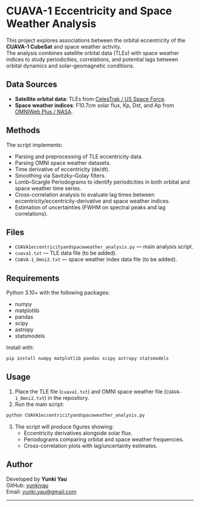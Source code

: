 # CUAVA-1 Eccentricity and Space Weather Analysis

This project explores associations between the orbital eccentricity of the **CUAVA-1 CubeSat** and space weather activity.  
The analysis combines satellite orbital data (TLEs) with space weather indices to study periodicities, correlations, and potential lags between orbital dynamics and solar–geomagnetic conditions.

## Data Sources
- **Satellite orbital data**: TLEs from [CelesTrak / US Space Force](https://celestrak.org).  
- **Space weather indices**: F10.7cm solar flux, Kp, Dst, and Ap from [OMNIWeb Plus / NASA](https://omniweb.gsfc.nasa.gov/).

## Methods
The script implements:
- Parsing and preprocessing of TLE eccentricity data.  
- Parsing OMNI space weather datasets.  
- Time derivative of eccentricity (de/dt).  
- Smoothing via Savitzky–Golay filters.  
- Lomb–Scargle Periodograms to identify periodicities in both orbital and space weather time series.  
- Cross-correlation analysis to evaluate lag times between eccentricity/eccentricity-derivative and space weather indices.  
- Estimation of uncertainties (FWHM on spectral peaks and lag correlations).

## Files
- `CUAVA1eccentricityandspaceweather_analysis.py` — main analysis script.  
- `cuava1.txt` — TLE data file (to be added).  
- `CUAVA-1_Omni2.txt` — space weather index data file (to be added).

## Requirements
Python 3.10+ with the following packages:
- numpy  
- matplotlib  
- pandas  
- scipy  
- astropy  
- statsmodels  

Install with:
```bash
pip install numpy matplotlib pandas scipy astropy statsmodels
```

## Usage
1. Place the TLE file (`cuava1.txt`) and OMNI space weather file (`CUAVA-1_Omni2.txt`) in the repository.  
2. Run the main script:
```bash
python CUAVA1eccentricityandspaceweather_analysis.py
```
3. The script will produce figures showing:
   - Eccentricity derivatives alongside solar flux.  
   - Periodograms comparing orbital and space weather frequencies.  
   - Cross-correlation plots with lag/uncertainty estimates.

## Author
Developed by **Yunki Yau**  
GitHub: [yunkiyau](https://github.com/yunkiyau)  
Email: yunki.yau@gmail.com  

---
